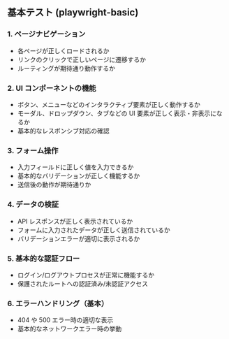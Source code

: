 ## 基本テスト (playwright-basic)

### 1. ページナビゲーション

- 各ページが正しくロードされるか
- リンクのクリックで正しいページに遷移するか
- ルーティングが期待通り動作するか

### 2. UI コンポーネントの機能

- ボタン、メニューなどのインタラクティブ要素が正しく動作するか
- モーダル、ドロップダウン、タブなどの UI 要素が正しく表示・非表示になるか
- 基本的なレスポンシブ対応の確認

### 3. フォーム操作

- 入力フィールドに正しく値を入力できるか
- 基本的なバリデーションが正しく機能するか
- 送信後の動作が期待通りか

### 4. データの検証

- API レスポンスが正しく表示されているか
- フォームに入力されたデータが正しく送信されているか
- バリデーションエラーが適切に表示されるか

### 5. 基本的な認証フロー

- ログイン/ログアウトプロセスが正常に機能するか
- 保護されたルートへの認証済み/未認証アクセス

### 6. エラーハンドリング（基本）

- 404 や 500 エラー時の適切な表示
- 基本的なネットワークエラー時の挙動
